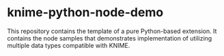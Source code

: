 # knime-python-node-demo
This repository contains the template of a pure Python-based extension. It contains the node samples that demonstrates implementation of utilizing multiple data types compatible with KNIME.
